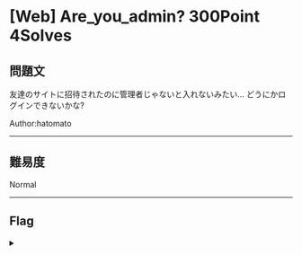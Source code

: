 # [Web] Are_you_admin? 300Point 4Solves

## 問題文 

友達のサイトに招待されたのに管理者じゃないと入れないみたい… どうにかログインできないかな?

Author:hatomato

---

## 難易度

Normal

---

## Flag
<details><summary></summary>

```
ipfctf{w1th_great_p0wer_c0mes_great_resp0ns1b1l1ty}
```

</details>
